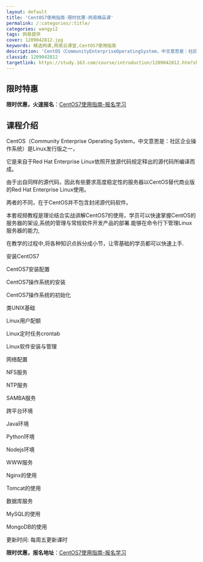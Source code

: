 ```yaml
---
layout: default
title: 'CentOS7使用指南-限时优惠-网易精品课'
permalink: /:categories/:title/
categories: wangyi2
tags: 网易提供
cover: 1209042812.jpg
keywords: 精选网课,网易云课堂,CentOS7使用指南
description: 'CentOS（CommunityEnterpriseOperatingSystem，中文意思是：社区企业操作系统）是Li'
classid: 1209042812
targetlink: https://study.163.com/course/introduction/1209042812.htm?share=1&shareId=1025206652&utm_campaign=share&utm_medium=iphoneShare&utm_source=&utm_u=1025206652
---
```


## 限时特惠

**限时优惠，火速报名**：[CentOS7使用指南-报名学习](https://study.163.com/course/introduction/1209042812.htm?share=1&shareId=1025206652&utm_campaign=share&utm_medium=iphoneShare&utm_source=&utm_u=1025206652)

## 课程介绍

CentOS（Community Enterprise Operating System，中文意思是：社区企业操作系统）是Linux发行版之一，

它是来自于Red Hat Enterprise Linux依照开放源代码规定释出的源代码所编译而成。

由于出自同样的源代码，因此有些要求高度稳定性的服务器以CentOS替代商业版的Red Hat Enterprise Linux使用。

两者的不同，在于CentOS并不包含封闭源代码软件。

本套视频教程是理论结合实战讲解CentOS7的使用，学员可以快速掌握CentOS的服务器的架设,系统的管理与常规软件开发产品的部署.能够在命令行下管理Linux服务器的能力,

在教学的过程中,将各种知识点拆分成小节，让零基础的学员都可以快速上手.



安装CentOS7

  CentOS7安装配置

  CentOS7操作系统的安装

  CentOS7操作系统的初始化

类UNIX基础

Linux用户配额

Linux定时任务crontab

Linux软件安装与管理

网络配置

NFS服务

NTP服务

SAMBA服务

跨平台环境

 Java环境

 Python环境

 Nodejs环境

WWW服务

 Nginx的使用

 Tomcat的使用

数据库服务

 MySQL的使用

 MongoDB的使用





更新时间: 每周五更新课时

**限时优惠，报名地址**：[CentOS7使用指南-报名学习](https://study.163.com/course/introduction/1209042812.htm?share=1&shareId=1025206652&utm_campaign=share&utm_medium=iphoneShare&utm_source=&utm_u=1025206652)

